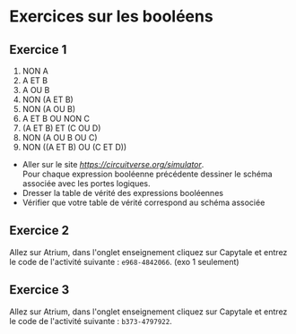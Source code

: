 # Exercices sur les booléens 



## Exercice 1  

1. NON A  
2. A ET B  
3. A OU B  
4. NON (A ET B)  
5. NON (A OU B)  
6. A ET B OU NON C  
7. (A ET B) ET (C OU D)  
8. NON (A OU B OU C)    
9.  NON ((A ET B) OU (C ET D))      

- Aller sur le site _https://circuitverse.org/simulator_.  
Pour chaque expression booléenne précédente dessiner le schéma associée avec les portes logiques.   
- Dresser la table de vérité des expressions booléennes   
- Vérifier que votre table de vérité correspond au schéma associée  


## Exercice 2 
Allez sur Atrium, dans l'onglet enseignement cliquez sur Capytale et entrez le code de l'activité suivante : `e968-4842066`. (exo 1 seulement)  

## Exercice 3 
Allez sur Atrium, dans l'onglet enseignement cliquez sur Capytale et entrez le code de l'activité suivante : `b373-4797922`.



